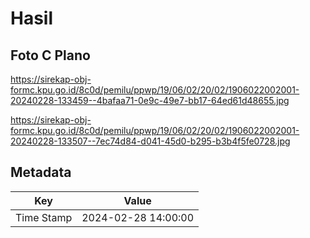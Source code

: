 # Hasil

## Foto C Plano

https://sirekap-obj-formc.kpu.go.id/8c0d/pemilu/ppwp/19/06/02/20/02/1906022002001-20240228-133459--4bafaa71-0e9c-49e7-bb17-64ed61d48655.jpg

https://sirekap-obj-formc.kpu.go.id/8c0d/pemilu/ppwp/19/06/02/20/02/1906022002001-20240228-133507--7ec74d84-d041-45d0-b295-b3b4f5fe0728.jpg


## Metadata

| Key        | Value               |
| ---------- | ------------------- |
| Time Stamp | 2024-02-28 14:00:00 |



